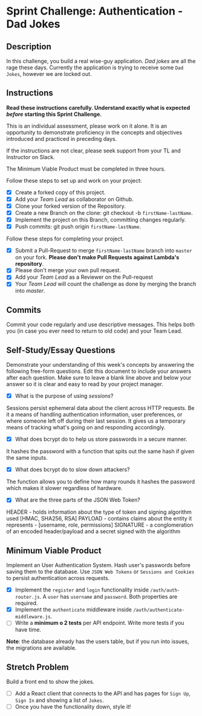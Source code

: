 # Sprint Challenge: Authentication - Dad Jokes

## Description

In this challenge, you build a real wise-guy application. _Dad jokes_ are all the rage these days. Currently the application is trying to receive some `Dad Jokes`, however we are locked out.

## Instructions

**Read these instructions carefully. Understand exactly what is expected _before_ starting this Sprint Challenge.**

This is an individual assessment, please work on it alone. It is an opportunity to demonstrate proficiency in the concepts and objectives introduced and practiced in preceding days.

If the instructions are not clear, please seek support from your TL and Instructor on Slack.

The Minimum Viable Product must be completed in three hours.

Follow these steps to set up and work on your project:

- [x] Create a forked copy of this project.
- [x] Add your _Team Lead_ as collaborator on Github.
- [x] Clone your forked version of the Repository.
- [x] Create a new Branch on the clone: git checkout -b `firstName-lastName`.
- [x] Implement the project on this Branch, committing changes regularly.
- [x] Push commits: git push origin `firstName-lastName`.

Follow these steps for completing your project.

- [x] Submit a Pull-Request to merge `firstName-lastName` branch into `master` on your fork. **Please don't make Pull Requests against Lambda's repository**.
- [x] Please don't merge your own pull request.
- [x] Add your _Team Lead_ as a Reviewer on the Pull-request
- [x] Your _Team Lead_ will count the challenge as done by merging the branch into _master_.

## Commits

Commit your code regularly and use descriptive messages. This helps both you (in case you ever need to return to old code) and your Team Lead.

## Self-Study/Essay Questions

Demonstrate your understanding of this week's concepts by answering the following free-form questions. Edit this document to include your answers after each question. Make sure to leave a blank line above and below your answer so it is clear and easy to read by your project manager.

- [x] What is the purpose of using _sessions_?

Sessions persist ephemeral data about the client across HTTP requests. Be it a means of handling authentication information, user preferences, or where someone left off during their last session. It gives us a temporary means of tracking what's going on and responding accordingly.

- [x] What does bcrypt do to help us store passwords in a secure manner.

It hashes the password with a function that spits out the same hash if given the same inputs.

- [x] What does bcrypt do to slow down attackers?

The function allows you to define how many rounds it hashes the password which makes it slower regardless of hardware.

- [x] What are the three parts of the JSON Web Token?

HEADER - holds information about the type of token and signing algorithm used [HMAC, SHA256, RSA]
PAYLOAD - contains claims about the entity it represents - [username, role, permissions]
SIGNATURE - a conglomeration of an encoded header/payload and a secret signed with the algorithm

## Minimum Viable Product

Implement an User Authentication System. Hash user's passwords before saving them to the database. Use `JSON Web Tokens` or `Sessions and Cookies` to persist authentication across requests.

- [x] Implement the `register` and `login` functionality inside `/auth/auth-router.js`. A `user` has `username` and `password`. Both properties are required.
- [x] Implement the `authenticate` middleware inside `/auth/authenticate-middleware.js`.
- [ ] Write a **minimum o 2 tests** per API endpoint. Write more tests if you have time.

**Note**: the database already has the users table, but if you run into issues, the migrations are available.

## Stretch Problem

Build a front end to show the jokes.

- [ ] Add a React client that connects to the API and has pages for `Sign Up`, `Sign In` and showing a list of `Jokes`.
- [ ] Once you have the functionality down, style it!
